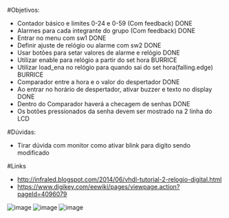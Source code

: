 #Objetivos:
  - Contador básico e limites 0-24 e 0-59 (Com feedback) DONE
  - Alarmes para cada integrante do grupo (Com feedback)  DONE
  - Entrar no menu com sw1      DONE
  - Definir ajuste de relógio ou alarme com sw2 DONE
  - Usar botões para setar valores de alarme e relógio  DONE
  - Utilizar enable para relógio a partir do set hora  BURRICE
  - Utilizar load_ena no relógio para quando sai do set hora(falling.edge) BURRICE
  - Comparador entre a hora e o valor do despertador  DONE
  - Ao entrar no horário de despertador, ativar buzzer e texto no display DONE
  - Dentro do Comparador haverá a checagem de senhas  DONE
  - Os botões pressionados da senha devem ser mostrado na 2 linha do LCD

#Dúvidas:
- Tirar dúvida com monitor como ativar blink para digito sendo modificado
  
#Links
 - http://infraled.blogspot.com/2014/06/vhdl-tutorial-2-relogio-digital.html
 - https://www.digikey.com/eewiki/pages/viewpage.action?pageId=4096079
  
![image](https://user-images.githubusercontent.com/65169791/113338956-34336a80-9300-11eb-8fa4-fa5902850ed3.png)
![image](https://user-images.githubusercontent.com/65169791/113520478-be323c00-9569-11eb-81da-0324032a8518.png)
![image](https://user-images.githubusercontent.com/65169791/113522250-64377380-9575-11eb-80fb-8234f0c63f59.png)

